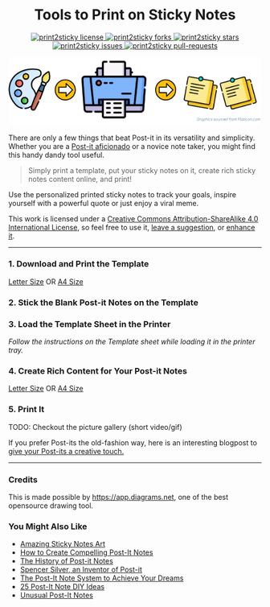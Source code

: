 <h1 align="center">
  Tools to Print on Sticky Notes
</h1>
<p align="center">
<a href="https://github.com/codspire/print2sticky/blob/master/LICENSE" target="blank">
<img src="https://img.shields.io/badge/License-CC%20BY--SA%204.0-lightgrey.svg" alt="print2sticky license" />
</a>
<a href="https://github.com/codspire/print2sticky/fork" target="blank">
<img src="https://img.shields.io/github/forks/codspire/print2sticky?style=flat-square" alt="print2sticky forks"/>
</a>
<a href="https://github.com/codspire/print2sticky/stargazers" target="blank">
<img src="https://img.shields.io/github/stars/codspire/print2sticky?style=flat-square" alt="print2sticky stars"/>
</a>
<a href="https://github.com/codspire/print2sticky/issues" target="blank">
<img src="https://img.shields.io/github/issues/codspire/print2sticky?style=flat-square" alt="print2sticky issues"/>
</a>
<a href="https://github.com/codspire/print2sticky/pulls" target="blank">
<img src="https://img.shields.io/github/issues-pr/codspire/print2sticky?style=flat-square" alt="print2sticky pull-requests"/>
</a>
</p>
<p align="center">
<img src="https://github.com/codspire/print2sticky/raw/develop/assets/print2sticky.png" alt="print2sticky"/>
</p>


There are only a few things that beat Post-it in its versatility and simplicity. Whether you are a [Post-it aficionado](https://youtu.be/BpWM0FNPZSs) or a novice note taker, you might find this handy dandy tool useful.

> Simply print a template, put your sticky notes on it, create rich sticky notes content online, and print!

Use the personalized printed sticky notes to track your goals, inspire yourself with a powerful quote or just enjoy a viral meme.

This work is licensed under a [Creative Commons Attribution-ShareAlike 4.0 International License](https://creativecommons.org/licenses/by-sa/4.0/), so feel free to use it, [leave a suggestion](https://github.com/codspire/print2sticky/issues), or [enhance it](https://github.com/codspire/print2sticky/fork).

----

### 1. Download and Print the Template

[Letter Size](https://github.com/codspire/print2sticky/raw/develop/assets/Print2Sticky_Letter_Template.pdf)
OR  [A4 Size](https://github.com/codspire/print2sticky/raw/develop/assets/Print2Sticky_A4_Template.pdf)

### 2. Stick the Blank Post-it Notes on the Template

### 3. Load the Template Sheet in the Printer

_Follow the instructions on the Template sheet while loading it in the printer tray._
### 4. Create Rich Content for Your Post-it Notes
[Letter Size](https://app.diagrams.net/#Uhttps%3A%2F%2Fraw.githubusercontent.com%2Fcodspire%2Fprint2sticky%2Fdevelop%2Fassets%2FPrint2Sticky_Letter_Editable.drawio)  OR  [A4 Size](https://app.diagrams.net/#Uhttps%3A%2F%2Fraw.githubusercontent.com%2Fcodspire%2Fprint2sticky%2Fdevelop%2Fassets%2FPrint2Sticky_A4_Editable.drawio)

### 5. Print It

TODO: Checkout the picture gallery (short video/gif)

If you prefer Post-its the old-fashion way, here is an interesting blogpost
to [give your Post-its a creative touch.](https://medium.com/graphicfacilitation/how-to-create-compelling-post-it-notes-9c9845305fbc)

----

### Credits

This is made possible by https://app.diagrams.net, one of the best opensource drawing tool.

### You Might Also Like

- [Amazing Sticky Notes Art](https://jobmob.co.il/blog/sticky-notes-art)
- [How to Create Compelling Post-It Notes](https://medium.com/graphicfacilitation/how-to-create-compelling-post-it-notes)
- [The History of Post-it Notes](https://www.stik2it.com/blog/the-history-of-postit-notes-the-accidents-that-led-to-the-invention-of-the-sticky-note-infographic)
- [Spencer Silver, an Inventor of Post-it](https://www.nytimes.com/2021/05/13/business/spencer-silver-dead.html)
- [The Post-It Note System to Achieve Your Dreams](https://www.inc.com/jim-schleckser/the-post-it-note-system-to-achieve-your-dreams.html)
- [25 Post-It Note DIY Ideas](https://www.nobiggie.net/25-post-it-note-diy-ideas)
- [Unusual Post-It Notes](https://theverybesttop10.com/unusual-post-it-notes)




